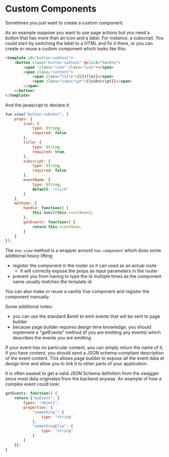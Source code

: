 # Custom Components

Sometimes you just want to create a custom component.

As an example suppose you want to use page actions but you need a button that has more than an icon and a label. For instance, a subscript.
You could start by switching the label to a HTML and fix it there, or you can create or reuse a custom component which looks like this:

```html
<template id="button-subtext">
	<button class="button-subtext" @click="handle">
		<span :class="icon" class="icon"></span>
		<span class="content">
			<span class="title">{{title}}</span>
			<span class="subscript">{{subscript}}</span>
		</span>
	</button>
</template>
```

And the javascript to declare it:

```javascript
Vue.view("button-subtext", {
	props: {
		icon: {
			type: String,
			required: false
		},
		title: {
			type: String,
			required: true,
		},
		subscript: {
			type: String,
			required: false
		},
		eventName: {
			type: String,
			default: "click"
		}
	},
	methods: {
		handle: function() {
			this.$emit(this.eventName);
		},
		getEvents: function() {
			return this.eventName;
		}
	}
});
```

The ``Vue.view`` method is a wrapper around ``Vue.component`` which does some additional heavy lifting:

- register the component in the router so it can used as an actual route
	- It will correctly expose the props as input parameters in the router
- prevent you from having to type the id multiple times as the component name usually matches the template id

You can also make or reuse a vanilla Vue component and register the component manually.

Some additional notes:

- you can use the standard $emit to emit events that will be sent to page builder
- because page builder requires design time knowledge, you should implement a "getEvents" method (if you are emitting any events) which describes the events you are emitting

If your event has no particular content, you can simply return the name of it, if you have content, you should send a JSON schema-compliant description of the event content.
This allows page builder to expose all the event data at design time and allow you to link it to other parts of your application.

It is often easiest to get a valid JSON Schema definition from the swagger since most data originates from the backend anyway. An example of how a complex event could look:

```javascript
getEvents: function() {
	return {"myEvent": {
		types: "object",
		properties: {
			"something": {
				type: "string"
			},
			"somethingElse": {
				type: "string"
			}
		}
	}};
}
```